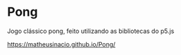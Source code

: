 # Pong

Jogo clássico pong, feito utilizando as bibliotecas do p5.js

https://matheusinacio.github.io/Pong/
